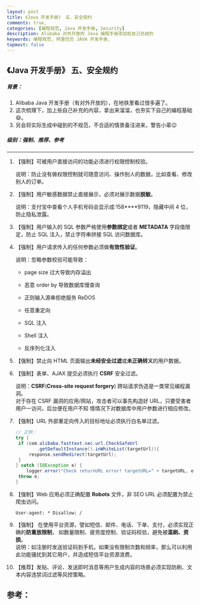 ```yaml
---
layout: post
title: 《Java 开发手册》 五、安全规约
comments: true,
categories: [编程规范, Java 开发手册, Security]
description: Alibaba 对外开放的 Java 编程手册添加些自己总结的
keywords: 编程规范, 阿里巴巴 JAVA 开发手册, 
topmost: false
---
```


## 《Java 开发手册》 五、安全规约

##### 背景：

1. Alibaba Java 开发手册（有对外开放的），在地铁里看过很多遍了。
2. 这次梳理下，加上些自己补充的内容，拿出来溜溜，也夯实下自己的编程基础:smile:。
3. 另会将实际生成中碰到的不规范，不合适的情景备注进来，警告小辈:wink:

##### 级别：强制、推荐、参考
------

1. 【强制】可被用户直接访问的功能必须进行权限控制校验。 

   说明：防止没有做权限控制就可随意访问、操作别人的数据，比如查看、修改别人的订单。   
   
   

1. 【强制】用户敏感数据禁止直接展示，必须对展示数据**脱敏**。    

   说明：支付宝中查看个人手机号码会显示成:158****9119，隐藏中间 4 位，防止隐私泄露。
   
   

1. 【强制】用户输入的 SQL 参数严格使用**参数绑定**或者 **METADATA** 字段值限定，防止 SQL 注入，禁止字符串拼接 SQL 访问数据库。    

   
   
1. 【强制】用户请求传入的任何参数必须做**有效性验证**。    

   说明：忽略参数校验可能导致：

   - page size 过大导致内存溢出

   - 恶意 order by 导致数据库慢查询

   - 正则输入源串拒绝服务 ReDOS

   - 任意重定向

   - SQL 注入

   - Shell 注入

   - 反序列化注入



1. 【强制】禁止向 HTML 页面输出**未经安全过滤**或**未正确转义**的用户数据。    

   
   
1. 【强制】表单、AJAX 提交必须执行 **CSRF** 安全过滤。    

   说明：**CSRF**(**Cross-site request forgery**) 跨站请求伪造是一类常见编程漏洞。  
   对于存在 CSRF 漏洞的应用/网站，攻击者可以事先构造好 URL，只要受害者用户一访问，后台便在用户不知
   情情况下对数据库中用户参数进行相应修改。

   

1. 【强制】URL 外部重定向传入的目标地址必须执行白名单过滤。    

   ```java
   // 正例：
   try {
   	if (com.alibaba.fasttext.sec.url.CheckSafeUrl
   	       .getDefaultInstance().inWhiteList(targetUrl)){
   		response.sendRedirect(targetUrl);
   	}
   } catch (IOException e) {
       logger.error("Check returnURL error! targetURL=" + targetURL, e);
   	throw e;
   }
   ```

   

1. 【强制】Web 应用必须正确配置 **Robots** 文件，非 SEO URL 必须配置为禁止爬虫访问。    

   ```
   User-agent: * Disallow: / 
   ```

1. 【强制】 在使用平台资源，譬如短信、邮件、电话、下单、支付，必须实现正确的**防重放限制**，
   如数量限制、疲劳度控制、验证码校验，避免被**滥刷、资损**。  
   说明：如注册时发送验证码到手机，如果没有限制次数和频率，那么可以利用此功能骚扰到其它用户，并造成短信平台资源浪费。   

   

1. 【推荐】发贴、评论、发送即时消息等用户生成内容的场景必须实现防刷、文本内容违禁词过滤等风控策略。    

   





## 参考：

